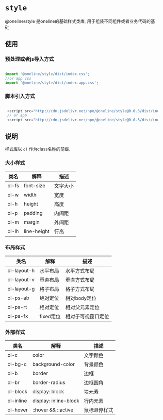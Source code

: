 # `style`

@oneline/style 是oneline的基础样式类库, 用于组装不同组件或者业务代码的基础.

## 使用

### 预处理或者js导入方式

```JavaScript

import '@oneline/style/dist/index.css';
//or app css
import '@oneline/style/dist/index.app.css';

```

### 脚本引入方式

```javascript

 <script src="http://cdn.jsdelivr.net/npm/@oneline/style@0.0.3/dist/index.css"></script>
 // or app
 <script src="http://cdn.jsdelivr.net/npm/@oneline/style@0.0.3/dist/index.app.css"></script>

```

## 说明

样式库以 `ol` 作为class名称的前缀.

### 大小样式

类名|解释|描述
--|--|--
ol-fs| font-size | 文字大小
ol-w | width | 宽度
ol-h  | height | 高度
ol-p | padding | 内间距
ol-m | margin | 外间距
ol-lh | line-height | 行高

### 布局样式

类名 | 解释 | 描述
--|--|--
ol-layout-h | 水平布局 | 水平方式布局
ol-layout-v | 垂直布局 | 垂直方式布局
ol-layout-g | 格子布局 | 格子方式布局
ol-ps-ab | 绝对定位 | 相对body定位
ol-ps-rt | 相对定位 | 相对父元素定位
ol-ps-fx | fixed定位 | 相对于可视窗口定位

### 外部样式

类名 | 解释 | 描述
--|--|--
ol-c | color | 文字颜色
ol-bg-c | background-color | 背景颜色
ol-b | border | 边框
ol-br | border-radius | 边框圆角
ol-block | display: block | 块元素
ol-inline | display: inline-block | 行内元素
ol-hover | ::hover && ::active | 鼠标悬停样式





